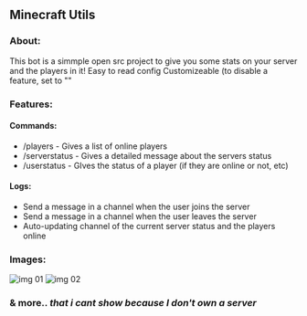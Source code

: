 ## Minecraft Utils

### About:
This bot is a simmple open src project to give you some stats on your server and the players in it!
Easy to read config
Customizeable (to disable a feature, set to ""

### Features:
#### Commands:
- /players - Gives a list of online players
- /serverstatus - Gives a detailed message about the servers status
- /userstatus - GIves the status of a player (if they are online or not, etc)
#### Logs:
- Send a message in a channel when the user joins the server
- Send a message in a channel when the user leaves the server
- Auto-updating channel of the current server status and the players online


### Images:

![img 01](https://cdn.upload.systems/uploads/ovzgW8rs.png)
![img 02](https://cdn.upload.systems/uploads/9khSMqFR.png)
### & more.. *that i cant show because I don't own a server*




